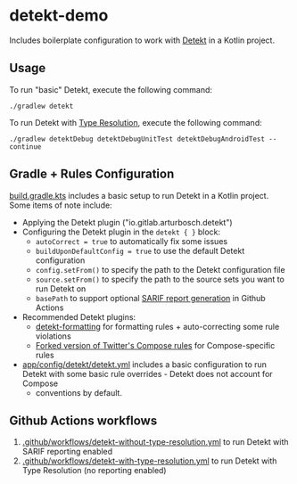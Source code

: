 # detekt-demo

Includes boilerplate configuration to work with [Detekt](https://detekt.dev/) in a Kotlin project.

## Usage

To run "basic" Detekt, execute the following command:

```shell
./gradlew detekt
```

To run Detekt with [Type Resolution](https://detekt.dev/docs/gettingstarted/type-resolution),
execute the following command:

```shell
./gradlew detektDebug detektDebugUnitTest detektDebugAndroidTest --continue
```

## Gradle + Rules Configuration

[build.gradle.kts](app/build.gradle.kts) includes a basic setup to run Detekt in a Kotlin project.
Some items of note include:

- Applying the Detekt plugin ("io.gitlab.arturbosch.detekt")
- Configuring the Detekt plugin in the `detekt { }` block:
    - `autoCorrect = true` to automatically fix some issues
    - `buildUponDefaultConfig = true` to use the default Detekt configuration
    - `config.setFrom()` to specify the path to the Detekt configuration file
    - `source.setFrom()` to specify the path to the source sets you want to run Detekt on
    - `basePath` to support
      optional [SARIF report generation](https://detekt.dev/docs/introduction/reporting#integration-with-github-code-scanning)
      in Github Actions
- Recommended Detekt plugins:
    - [detekt-formatting](https://detekt.dev/docs/rules/formatting) for formatting rules +
      auto-correcting some rule violations
    - [Forked version of Twitter's Compose rules](https://github.com/mrmans0n/compose-rules) for
      Compose-specific rules
- [app/config/detekt/detekt.yml](app/config/detekt/detekt.yml) includes a basic configuration to run
  Detekt with some basic rule overrides - Detekt does not account for Compose
    * conventions by default.

## Github Actions workflows

1. [.github/workflows/detekt-without-type-resolution.yml](.github/workflows/detekt-without-type-resolution.yml)
   to run Detekt with SARIF reporting enabled
2. [.github/workflows/detekt-with-type-resolution.yml](.github/workflows/detekt-with-type-resolution.yml)
   to run Detekt with Type Resolution (no reporting enabled)
